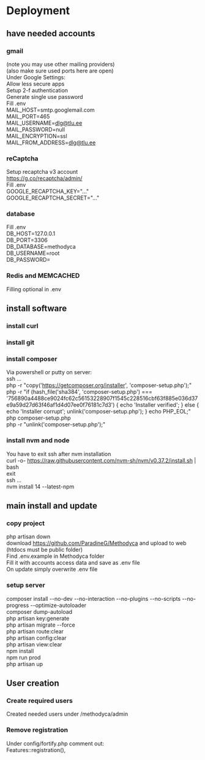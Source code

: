 # Deployment  
  
## have needed accounts  
  
### gmail  
(note you may use other mailing providers)  
(also make sure used ports here are open)  
Under Google Settings:  
Allow less secure apps  
Setup 2-f authentication  
Generate single use password  
Fill .env  
MAIL_HOST=smtp.googlemail.com  
MAIL_PORT=465  
MAIL_USERNAME=dlg@tlu.ee  
MAIL_PASSWORD=null  
MAIL_ENCRYPTION=ssl  
MAIL_FROM_ADDRESS=dlg@tlu.ee  
  
### reCaptcha  
Setup recaptcha v3 account  
https://g.co/recaptcha/admin/  
Fill .env  
GOOGLE_RECAPTCHA_KEY="..."  
GOOGLE_RECAPTCHA_SECRET="..."  

### database  
Fill .env  
DB_HOST=127.0.0.1  
DB_PORT=3306  
DB_DATABASE=methodyca  
DB_USERNAME=root  
DB_PASSWORD=  
  
### Redis and MEMCACHED  
Filling optional in .env  
  
## install software  
### install curl  
  
### install git  
  
### install composer  
Via powershell or putty on server:  
ssh ...  
php -r "copy('https://getcomposer.org/installer', 'composer-setup.php');"  
php -r "if (hash_file('sha384', 'composer-setup.php') === '756890a4488ce9024fc62c56153228907f1545c228516cbf63f885e036d37e9a59d27d63f46af1d4d07ee0f76181c7d3') { echo 'Installer verified'; } else { echo 'Installer corrupt'; unlink('composer-setup.php'); } echo PHP_EOL;"  
php composer-setup.php  
php -r "unlink('composer-setup.php');"  
  
### install nvm and node  
You have to exit ssh after nvm installation  
curl -o- https://raw.githubusercontent.com/nvm-sh/nvm/v0.37.2/install.sh | bash  
exit  
ssh ...  
nvm install 14 --latest-npm  
  
## main install and update  
### copy project  
php artisan down  
download https://github.com/ParadineG/Methodyca and upload to web  
(htdocs must be public folder)  
Find .env.example in Methodyca folder  
Fill it with accounts access data and save as .env file  
On update simply overwrite .env file  
  
### setup server  
composer install --no-dev --no-interaction --no-plugins --no-scripts --no-progress --optimize-autoloader  
composer dump-autoload  
php artisan key:generate  
php artisan migrate --force  
php artisan route:clear  
php artisan config:clear  
php artisan view:clear  
npm install  
npm run prod  
php artisan up  
  
## User creation  
### Create required users  
Created needed users under /methodyca/admin  
  
### Remove registration  
Under config/fortify.php comment out:  
Features::registration(),  


